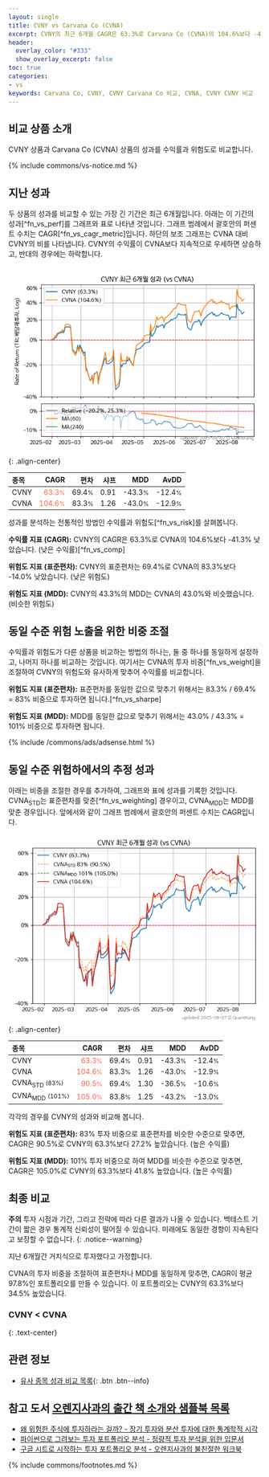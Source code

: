 ```yaml
---
layout: single
title: CVNY vs Carvana Co (CVNA)
excerpt: CVNY의 최근 6개월 CAGR은 63.3%로 Carvana Co (CVNA)의 104.6%보다 -41.3% 낮았습니다.
header:
  overlay_color: "#333"
  show_overlay_excerpt: false
toc: true
categories:
- vs
keywords: Carvana Co, CVNY, CVNY Carvana Co 비교, CVNA, CVNY CVNY 비교
---
```


## 비교 상품 소개


CVNY 상품과 Carvana Co (CVNA) 상품의 성과를 수익률과 위험도로 비교합니다.





{% include commons/vs-notice.md %}

## 지난 성과

두 상품의 성과를 비교할 수 있는 가장 긴 기간은 최근 6개월입니다. 아래는 이 기간의 성과[^fn_vs_perf]를 그래프와 표로 나타낸 것입니다.
그래프 범례에서 괄호안의 퍼센트 수치는 CAGR[^fn_vs_cagr_metric]입니다.
하단의 보조 그래프는 CVNA 대비 CVNY의 비를 나타냅니다.
CVNY의 수익률이 CVNA보다 지속적으로 우세하면 상승하고, 반대의 경우에는 하락합니다.

![CVNY](/vs/images/cvny-vs-cvna_dual.png){: .align-center}

| **종목** | **CAGR** | **편차** | **샤프** | **MDD** | **AvDD** |
| :------------ | ------: | -----------: | -------: | ------: | -------: |
| CVNY | <span style="color: tomato">63.3<small>%</small></span> | 69.4<small>%</small> | 0.91 | -43.3<small>%</small> | -12.4<small>%</small> |
| CVNA | <span style="color: tomato">104.6<small>%</small></span> | 83.3<small>%</small> | 1.26 | -43.0<small>%</small> | -12.9<small>%</small> |

<!-- more -->


성과를 분석하는 전통적인 방법인 수익률과 위험도[^fn_vs_risk]를 살펴봅니다.

**수익률 지표 (CAGR):** CVNY의 CAGR은 63.3%로 CVNA의 104.6%보다 -41.3% 낮았습니다. (낮은 수익률)[^fn_vs_comp]

**위험도 지표 (표준편차):** CVNY의 표준편차는 69.4%로 CVNA의 83.3%보다 -14.0% 낮았습니다. (낮은 위험도)

**위험도 지표 (MDD):** CVNY의 43.3%의 MDD는 CVNA의 43.0%와 비슷했습니다. (비슷한 위험도)



## 동일 수준 위험 노출을 위한 비중 조절

수익률과 위험도가 다른 상품을 비교하는 방법의 하나는, 둘 중 하나를 동일하게 설정하고, 나머지 하나를 비교하는 것입니다.
여기서는 CVNA의 투자 비중[^fn_vs_weight]을 조절하여 CVNY의 위험도와 유사하게 맞추어 수익률를 비교합니다.

**위험도 지표 (표준편차):** 표준편차를 동일한 값으로 맞추기 위해서는 83.3% / 69.4% = 83% 비중으로 투자하면 됩니다.[^fn_vs_sharpe]

**위험도 지표 (MDD):** MDD를 동일한 값으로 맞추기 위해서는 43.0% / 43.3% = 101% 비중으로 투자하면 됩니다.


{% include /commons/ads/adsense.html %}



## 동일 수준 위험하에서의 추정 성과

아래는 비중을 조절한 경우를 추가하여, 그래프와 표에 성과를 기록한 것입니다.
CVNA<sub>STD</sub>는 표준편차를 맞춘[^fn_vs_weighting] 경우이고, CVNA<sub>MDD</sub>는 MDD를 맞춘 경우입니다.
앞에서와 같이 그래프 범례에서 괄호안의 퍼센트 수치는 CAGR입니다.


![CVNY](/vs/images/cvny-vs-cvna.png){: .align-center}



| **종목** | **CAGR** | **편차** | **샤프** | **MDD** | **AvDD** |
| :------------ | ------: | -----------: | -------: | ------: | -------: |
| CVNY | <span style="color: tomato">63.3<small>%</small></span> | 69.4<small>%</small> | 0.91 | -43.3<small>%</small> | -12.4<small>%</small> |
| CVNA | <span style="color: tomato">104.6<small>%</small></span> | 83.3<small>%</small> | 1.26 | -43.0<small>%</small> | -12.9<small>%</small> |
| CVNA<sub>STD</sub> <small>(83%)</small> | <span style="color: tomato">90.5<small>%</small></span> | 69.4<small>%</small> | 1.30 | -36.5<small>%</small> | -10.6<small>%</small> |
| CVNA<sub>MDD</sub> <small>(101%)</small> | <span style="color: tomato">105.0<small>%</small></span> | 83.8<small>%</small> | 1.25 | -43.2<small>%</small> | -13.0<small>%</small> |



각각의 경우를 CVNY의 성과와 비교해 봅니다.

**위험도 지표 (표준편차):** 83% 투자 비중으로 표준편차를 비슷한 수준으로 맞추면, CAGR은 90.5%로 CVNY의 63.3%보다 27.2% 높았습니다. (높은 수익률)

**위험도 지표 (MDD):** 101% 투자 비중으로 하여 MDD를 비슷한 수준으로 맞추면, CAGR은 105.0%로 CVNY의 63.3%보다 41.8% 높았습니다. (높은 수익률)




## 최종 비교

**주의** 투자 시점과 기간, 그리고 전략에 따라 다른 결과가 나올 수 있습니다. 백테스트 기간이 짧은 경우 통계적 신뢰성이 떨어질 수 있습니다. 미래에도 동일한 경향이 지속된다고 보장할 수 없습니다.
{: .notice--warning}

지난 6개월간 거치식으로 투자했다고 가정합니다.

CVNA의 투자 비중을 조절하여 표준편차나 MDD를 동일하게 맞추면, CAGR이 평균 97.8%인 포트폴리오를 만들 수 있습니다.
이 포트폴리오는 CVNY의 63.3%보다 34.5% 높았습니다.

### CVNY &lt; CVNA
{: .text-center}


## 관련 정보

- [유사 종목 성과 비교 목록](/vs/){: .btn .btn--info}


## 참고 도서 [오렌지사과의 출간 책 소개와 샘플북 목록](https://kongdori.tistory.com/691)

- [왜 위험한 주식에 투자하라는 걸까? - 장기 투자와 분산 투자에 대한 통계학적 시각](https://kongdori.tistory.com/421)
- [파이썬으로 그려보는 투자 포트폴리오 분석  - 정량적 투자 분석을 위한 입문서](https://kongdori.tistory.com/643)
- [구글 시트로 시작하는 투자 포트폴리오 분석 - 오렌지사과의 불친절한 워크북](https://kongdori.tistory.com/449)

{% include commons/footnotes.md %}